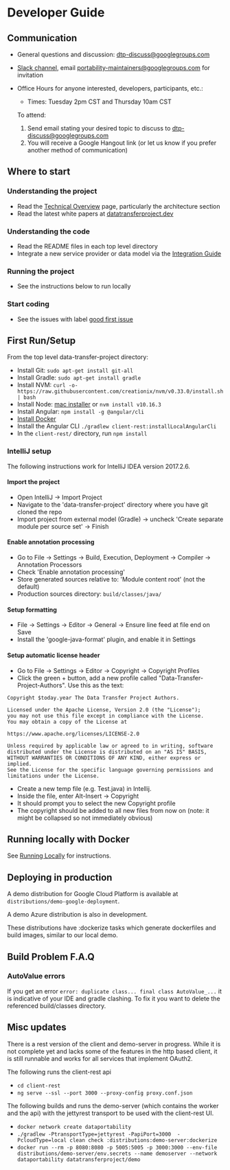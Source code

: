 
# Developer Guide

## Communication

 * General questions and discussion: [dtp-discuss@googlegroups.com](mailto:dtp-discuss@googlegroups.com)
 * [Slack channel](https://portability.slack.com), email
   [portability-maintainers@googlegroups.com](mailto:portability-maintainers@googlegroups.com) for invitation
 * Office Hours for anyone interested, developers, participants, etc.: 
   * Times: Tuesday 2pm CST and Thursday 10am CST
   
   To attend:
   1. Send email stating your desired topic to discuss to [dtp-discuss@googlegroups.com](mailto:dtp-discuss@googlegroups.com) 
   1. You will receive a Google Hangout link (or let us know if you prefer another method of communication)

## Where to start

### Understanding the project
  * Read the [Technical Overview](Overview.md) page, particularly the architecture section
  * Read the latest white papers at [datatransferproject.dev](https://datatransferproject.dev)
 
### Understanding the code
  * Read the README files in each top level directory
  * Integrate a new service provider or data model via the [Integration Guide](Integration.md)
  
### Running the project
  * See the instructions below to run locally
  
### Start coding
  * See the issues with label [good first issue](https://github.com/google/data-transfer-project/issues?q=is%3Aissue+is%3Aopen+label%3A%22good+first+issue%22)
 

## First Run/Setup

From the top level data-transfer-project directory:
* Install Git: `sudo apt-get install git-all`
* Install Gradle: `sudo apt-get install gradle`
 * Install NVM: `curl -o- https://raw.githubusercontent.com/creationix/nvm/v0.33.0/install.sh | bash`
 * Install Node: [mac installer](https://nodejs.org/dist/v10.16.3/node-v10.16.3.pkg) or `nvm install v10.16.3`
 * Install Angular: `npm install -g @angular/cli`
 * [Install Docker](https://docs.docker.com/install/)
 * Install the Angular CLI `./gradlew client-rest:installLocalAngularCli`
 * In the `client-rest/` directory, run `npm install`

### IntelliJ setup
The following instructions work for IntelliJ IDEA version 2017.2.6.

#### Import the project
 * Open IntelliJ -> Import Project
 * Navigate to the 'data-transfer-project' directory where you have git cloned the repo
 * Import project from external model (Gradle) -> uncheck 'Create separate module per source set' -> Finish

#### Enable annotation processing
 * Go to File -> Settings -> Build, Execution, Deployment -> Compiler -> Annotation Processors
 * Check 'Enable annotation processing'
 * Store generated sources relative to: 'Module content root' (not the default)
 * Production sources directory: `build/classes/java/`

#### Setup formatting
* File -> Settings -> Editor -> General -> Ensure line feed at file end on Save
* Install the 'google-java-format' plugin, and enable it in Settings

#### Setup automatic license header
* Go to File -> Settings -> Editor -> Copyright -> Copyright Profiles
* Click the green + button, add a new profile called "Data-Transfer-Project-Authors". Use this as the text:

```
Copyright $today.year The Data Transfer Project Authors.

Licensed under the Apache License, Version 2.0 (the "License");
you may not use this file except in compliance with the License.
You may obtain a copy of the License at

https://www.apache.org/licenses/LICENSE-2.0

Unless required by applicable law or agreed to in writing, software
distributed under the License is distributed on an "AS IS" BASIS,
WITHOUT WARRANTIES OR CONDITIONS OF ANY KIND, either express or implied.
See the License for the specific language governing permissions and
limitations under the License.
```
* Create a new temp file (e.g. Test.java) in Intellij.
* Inside the file, enter Alt-Insert -> Copyright
* It should prompt you to select the new Copyright profile
* The copyright should be added to all new files from now on (note: it might be collapsed so not immediately obvious)

## Running locally with Docker

See [Running Locally](RunningLocally.md) for instructions.

## Deploying in production

A demo distribution for Google Cloud Platform is available at
`distributions/demo-google-deployment`.

A demo Azure distribution is also in development.

These distributions have :dockerize tasks which generate dockerfiles and
build images, similar to our local demo.

## Build Problem F.A.Q

### AutoValue errors
If you get an error `error: duplicate class... final class AutoValue_...` it is indicative of your IDE and gradle clashing.  To fix it you want to delete the referenced build/classes directory.

## Misc updates
There is a rest version of the client and demo-server in progress. While it is not complete yet and lacks some of the
features in the http based client, it is still runnable and works for all services that implement OAuth2.

The following runs the client-rest api
  * `cd client-rest`
  * `ng serve --ssl --port 3000 --proxy-config proxy.conf.json`

The following builds and runs the demo-server (which contains the worker and the api) with the jettyrest transport to be
used with the client-rest UI.
  * `docker network create dataportability`
  * `./gradlew -PtransportType=jettyrest -PapiPort=3000  -PcloudType=local clean check :distributions:demo-server:dockerize`
  * `docker run --rm -p 8080:8080 -p 5005:5005 -p 3000:3000 --env-file distributions/demo-server/env.secrets --name demoserver --network dataportability datatransferproject/demo`

